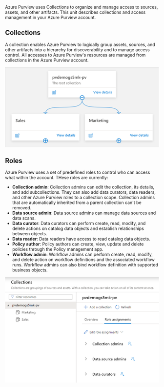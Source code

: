 Azure Purview uses Collections to organize and manage access to sources, assets, and other artifacts. This unit describes collections and access management in your Azure Purview account.

## Collections
A collection enables Azure Purview to logically group assets, sources, and other artifacts into a hierarchy for discoverability and to manage access control. All accesses to Azure Purview's resources are managed from collections in the Azure Purview account.

![Azure Purview Collections](../media/05.01-purview-collections.png)

## Roles
Azure Purview uses a set of predefined roles to control who can access what within the account. THese roles are currently:

* **Collection admin**: Collection admins can edit the collection, its details, and add subcollections. They can also add data curators, data readers, and other Azure Purview roles to a collection scope. Collection admins that are automatically inherited from a parent collection can't be removed.
* **Data source admin**: Data source admins can manage data sources and data scans.
* **Data curator**: Data curators can perform create, read, modify, and delete actions on catalog data objects and establish relationships between objects.
* **Data reader**: Data readers have access to read catalog data objects.
* **Policy author**: Policy authors can create, view, update and delete policies through the Policy management app.
* **Workflow admin**: Workflow admins can perform create, read, modify, and delete action on workflow definitions and the associated workflow runs. Workflow admins can also bind workflow definition with supported business objects.

![Azure Purview Roles](../media/05.02-purview-roles.png)